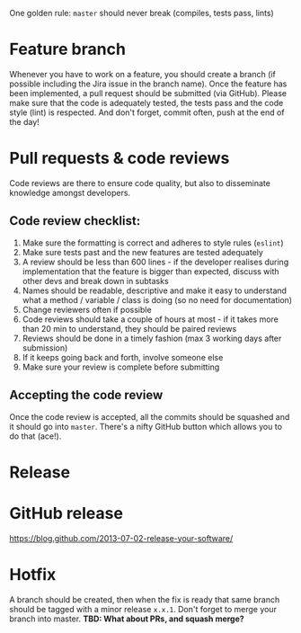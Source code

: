 One golden rule: `master` should never break (compiles, tests pass, lints)

# Feature branch
Whenever you have to work on a feature, you should create a branch (if possible including the Jira issue in the branch name). Once the feature has been implemented, a pull request should be submitted (via GitHub). Please make sure that the code is adequately tested, the tests pass and the code style (lint) is respected. And don't forget, commit often, push at the end of the day!

# Pull requests & code reviews
Code reviews are there to ensure code quality, but also to disseminate knowledge amongst developers.

## Code review checklist:
1. Make sure the formatting is correct and adheres to style rules (`eslint`)
2. Make sure tests past and the new features are tested adequately
3. A review should be less than 600 lines - if the developer realises during implementation that the feature is bigger than expected, discuss with other devs and break down in subtasks
4. Names should be readable, descriptive and make it easy to understand what a method / variable / class is doing (so no need for documentation)
5. Change reviewers often if possible
6. Code reviews should take a couple of hours at most - if it takes more than 20 min to understand, they should be paired reviews
7. Reviews should be done in a timely fashion (max 3 working days after submission)
8. If it keeps going back and forth, involve someone else
9. Make sure your review is complete before submitting

## Accepting the code review
Once the code review is accepted, all the commits should be squashed and it should go into `master`. There's a nifty GitHub button which allows you to do that (ace!).

# Release
# GitHub release 
https://blog.github.com/2013-07-02-release-your-software/

# Hotfix
A branch should be created, then when the fix is ready that same branch should be tagged with a minor release `x.x.1`. Don't forget to merge your branch into master. **TBD: What about PRs, and squash merge?**
